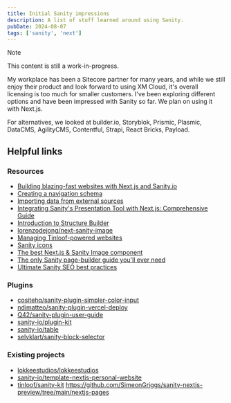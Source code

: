 ```yaml
---
title: Initial Sanity impressions
description: A list of stuff learned around using Sanity.
pubDate: 2024-08-07
tags: ['sanity', 'next']
---
```


> [!NOTE]
> This content is still a work-in-progress.

My workplace has been a Sitecore partner for many years, and while we still enjoy their product and look forward to using XM Cloud, it's overall licensing is too much for smaller customers. I've been exploring different options and have been impressed with Sanity so far. We plan on using it with Next.js.

For alternatives, we looked at builder.io, Storyblok, Prismic, Plasmic, DataCMS, AgilityCMS, Contentful, Strapi, React Bricks, Payload.

## Helpful links

### Resources

- [Building blazing-fast websites with Next.js and Sanity.io](https://rangle.io/blog/build-blazing-fast-websites-with-nextjs-and-sanity)
- [Creating a navigation schema](https://www.sanity.io/guides/creating-navigation-schema)
- [Importing data from external sources](https://www.sanity.io/guides/guide-importing-data-from-external-sources)
- [Integrating Sanity's Presentation Tool with Next.js: Comprehensive Guide](https://focusreactive.com/sanity-presentation-tool-nextjs)
- [Introduction to Structure Builder](https://www.sanity.io/docs/structure-builder-introduction)
- [lorenzodejong/next-sanity-image](https://github.com/lorenzodejong/next-sanity-image)
- [Managing Tinloof-powered websites](https://tinloof.com/blog/managing-tinloof-powered-websites)
- [Sanity icons](https://icons.sanity.build/)
- [The best Next.js & Sanity Image component](https://roboto.studio/blog/the-best-nextjs-and-sanity-image-component)
- [The only Sanity page-builder guide you'll ever need](https://roboto.studio/blog/the-only-sanity-page-builder-guide-youll-ever-need)
- [Ultimate Sanity SEO best practices](https://roboto.studio/blog/ultimate-sanity-seo-best-practices)

### Plugins

- [cositehq/sanity-plugin-simpler-color-input](https://github.com/cositehq/sanity-plugin-simpler-color-input)
- [ndimatteo/sanity-plugin-vercel-deploy](https://github.com/ndimatteo/sanity-plugin-vercel-deploy)
- [Q42/sanity-plugin-user-guide](https://github.com/Q42/sanity-plugin-user-guide/tree/main)
- [sanity-io/plugin-kit](https://github.com/sanity-io/plugin-kit)
- [sanity-io/table](https://github.com/sanity-io/table)
- [selvklart/sanity-block-selector](https://github.com/selvklart/sanity-block-selector)

### Existing projects

- [lokkeestudios/lokkeestudios](https://github.com/lokkeestudios/lokkeestudios)
- [sanity-io/template-nextjs-personal-website](https://github.com/sanity-io/template-nextjs-personal-website)
- [tinloof/sanity-kit](https://github.com/tinloof/sanity-kit)
  https://github.com/SimeonGriggs/sanity-nextjs-preview/tree/main/nextjs-pages
